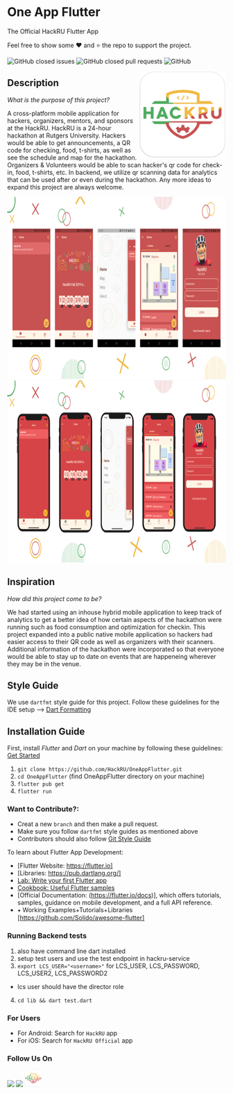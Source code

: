 # One App Flutter

The Official HackRU Flutter App

Feel free to show some :heart: and :star: the repo to support the project.

![GitHub closed issues](https://img.shields.io/github/issues-closed/HackRU/OneAppFlutter)
![GitHub closed pull requests](https://img.shields.io/github/issues-pr-closed-raw/HackRU/OneAppFlutter)
![GitHub](https://img.shields.io/github/license/HackRU/OneAppFlutter)

<img align="right" src="./screenshots/appIconImage.png" height="200">

## Description
*What is the purpose of this project?*

A cross-platform mobile application for hackers, organizers, mentors, and sponsors at the HackRU. HackRU is a 24-hour hackathon at Rutgers University. Hackers would be able to get announcements, a QR code for checking, food, t-shirts, as well as see the schedule and map for the hackathon. Organizers & Volunteers would be able to scan hacker's qr code for check-in, food, t-shirts, etc. In backend, we utilize qr scanning data for analytics that can be used after or even during the hackathon. Any more ideas to expand this project are always welcome.

<img src="screenshots/android_all_in_one.png" height="420em" />
<img src="screenshots/ios_all_in_one.png" height="420em" />

## Inspiration
*How did this project come to be?*

We had started using an inhouse hybrid mobile application to keep track of analytics to get a better idea of how certain aspects of the hackathon were running such as food consumption and optimization for checkin. This project expanded into a public native mobile application so hackers had easier access to their QR code as well as organizers with their scanners. Additional information of the hackathon were incorporated so that everyone would be able to stay up to date on events that are happeneing wherever they may be in the venue.

## Style Guide
We use `dartfmt` style guide for this project. Follow these guidelines for the IDE setup --> [Dart Formatting](https://flutter.dev/docs/development/tools/formatting)

## Installation Guide
First, install *Flutter* and *Dart* on your machine by following these guidelines: [Get Started](https://flutter.dev/docs/get-started/install)

1. `git clone https://github.com/HackRU/OneAppFlutter.git`
2. `cd OneAppFlutter` (find OneAppFlutter directory on your machine)
3. `flutter pub get`
4. `flutter run`

### Want to Contribute?:
- Creat a new `branch` and then make a pull request.
- Make sure you follow `dartfmt` style guides as mentioned above
- Contributors should also follow [Git Style Guide](https://github.com/agis/git-style-guide)

To learn about Flutter App Development:

- [Flutter Website: https://flutter.io]
- [Libraries: https://pub.dartlang.org/]
- [Lab: Write your first Flutter app](https://flutter.io/docs/get-started/codelab)
- [Cookbook: Useful Flutter samples](https://flutter.io/docs/cookbook)
- [Official Documentation: (https://flutter.io/docs)], which offers tutorials,
samples, guidance on mobile development, and a full API reference.
- ⭑ Working Examples+Tutorials+Libraries [https://github.com/Solido/awesome-flutter]

### Running Backend tests
1. also have command line dart installed
2. setup test users and use the test endpoint in hackru-service
3. `export LCS_USER="<username>"` for LCS_USER, LCS_PASSWORD, LCS_USER2, LCS_PASSWORD2
  - lcs user should have the director role
4. `cd lib && dart test.dart`

### For Users
* For Android: Search for `HackRU` app
* For iOS: Search for `HackRU Official` app

### Follow Us On
<a href="https://www.facebook.com/theHackRU/"><img src="https://webstockreview.net/images/facebook-clipart-favicon.png" width="40"></a>
<a href="https://www.instagram.com/thehackru/"><img src="https://i.pinimg.com/originals/a2/5f/4f/a25f4f58938bbe61357ebca42d23866f.png" width="40"></a>
<a href="https://hackru.org/"><img src="https://raw.githubusercontent.com/HackRU/OneAppFlutter/master/screenshots/appIconImage.png" width="40"></a>
